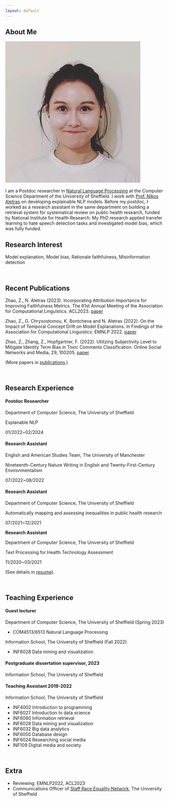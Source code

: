 ```yaml
---
layout: default
---
```


## About Me

<img class="profile-picture" src="avatar.jpg">

I am a Postdoc researcher in [Natural Language Processing](https://www.sheffield.ac.uk/dcs/research/groups/natural-language-processing) at the Computer Science Department of the University of Sheffield. I work with [Prof. Nikos Aletras](https://nikosaletras.com/) on developing explainable NLP models. Before my postdoc, I worked as a research assistant in the same department on building a retrieval system for systematical review on public health research, funded by National Institute for Health Research.
My PhD research applied transfer learning to hate speech detection tasks and investigated model bias, which was fully funded.

## Research Interest

Model explanation, Model bias, Rationale faithfulness, Misinformation detection



<font color=White>Test</font>
<font color=White>Test</font>

## Recent Publications

Zhao, Z., N. Aletras (2023). Incorporating Attribution Importance for Improving Faithfulness Metrics. The 61st Annual Meeting of the Association for Computational Linguistics. ACL2023. [paper](https://aclanthology.org/2023.acl-long.261/)

Zhao, Z., G. Chrysostomou, K. Bontcheva and N. Aletras (2022). On the Impact of Temporal Concept Drift on Model Explanations. In Findings of the Association for Computational Linguistics: EMNLP 2022. [paper](https://aclanthology.org/2022.findings-emnlp.298/)

Zhao, Z., Zhang, Z., Hopfgartner, F. (2022). Utilizing Subjectivity Level to Mitigate Identity Term Bias in Toxic Comments Classification. Online Social Networks and Media, 29, 100205. [paper](https://www.sciencedirect.com/science/article/abs/pii/S246869642200009X)


(More papers in [publications](https://casszhao.github.io/researcher/publications).)


<font color=White>Test</font>
## Research Experience


#### Postdoc Researcher

Department of Computer Science, The University of Sheffield

Explanable NLP

01/2022~02/2024



#### Research Assistant 

English and American Studies Team, The University of Manchester

Nineteenth-Century Nature Writing in English and Twenty-First-Century Environmentalism

07/2022~08/2022




#### Research Assistant 

Department of Computer Science, The University of Sheffield

Automatically mapping and assessing inequalities in public health research

07/2021~12/2021




**Research Assistant** 

Department of Computer Science, The University of Sheffield

Text Processing for Health Technology Assessment

11/2020~03/2021



(See details in [resume](https://casszhao.github.io/researcher/resume.pdf)).



<font color=White>Test</font>
## Teaching Experience

#### Guest lecturer
Department of Computer Science, The University of Sheffield (Spring 2023)
- COM4513/6513 Natural Language Processing

Information School, The University of Sheffield (Fall 2022)
- INF6028 Data mining and visualization

#### Postgraduate dissertation supervisor, 2023
Information School, The University of Sheffield

#### Teaching Assistant 2019-2022
Information School, The University of Sheffield

- INF4002 Introduction to programming
- INF6027 Introduction to data science
- INF6060 Information retrieval
- INF6028 Data mining and visualization
- INF6032 Big data analytics
- INF6050 Database design
- INF6024 Researching social media
- INF109 Digital media and society


<font color=White>Test</font>
## Extra
- Reviewing: EMNLP2022, ACL2023
- Communications Officer of [Staff Race Equality Network](https://staff.sheffield.ac.uk/staff-race-equality-network), The University of Sheffield
